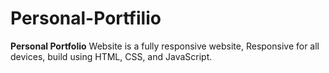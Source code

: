 # Personal-Portfilio
**Personal Portfolio** Website is a fully responsive website, Responsive for all devices, build using HTML, CSS, and JavaScript.
